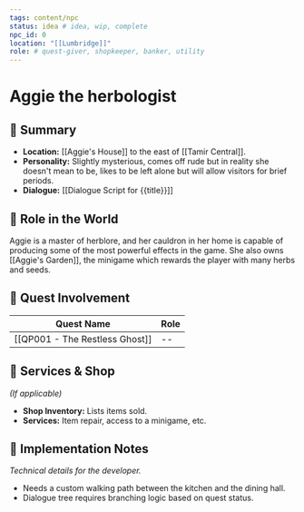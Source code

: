 ```yaml
---
tags: content/npc
status: idea # idea, wip, complete
npc_id: 0
location: "[[Lumbridge]]"
role: # quest-giver, shopkeeper, banker, utility
---
```


# Aggie the herbologist

## 📖 Summary
- **Location:** [[Aggie's House]] to the east of [[Tamir Central]].
- **Personality:** Slightly mysterious, comes off rude but in reality she doesn't mean to be, likes to be left alone but will allow visitors for brief periods.
- **Dialogue:** [[Dialogue Script for {{title}}]]

## 💬 Role in the World
Aggie is a master of herblore, and her cauldron in her home is capable of producing some of the most powerful effects in the game.
She also owns [[Aggie's Garden]], the minigame which rewards the player with many herbs and seeds.

## 📜 Quest Involvement
| Quest Name                     | Role |
| ------------------------------ | ---- |
| [[QP001 - The Restless Ghost]] | --   |

## 🏪 Services & Shop
*(If applicable)*
- **Shop Inventory:** Lists items sold.
- **Services:** Item repair, access to a minigame, etc.

## 📝 Implementation Notes
*Technical details for the developer.*
- Needs a custom walking path between the kitchen and the dining hall.
- Dialogue tree requires branching logic based on quest status.
